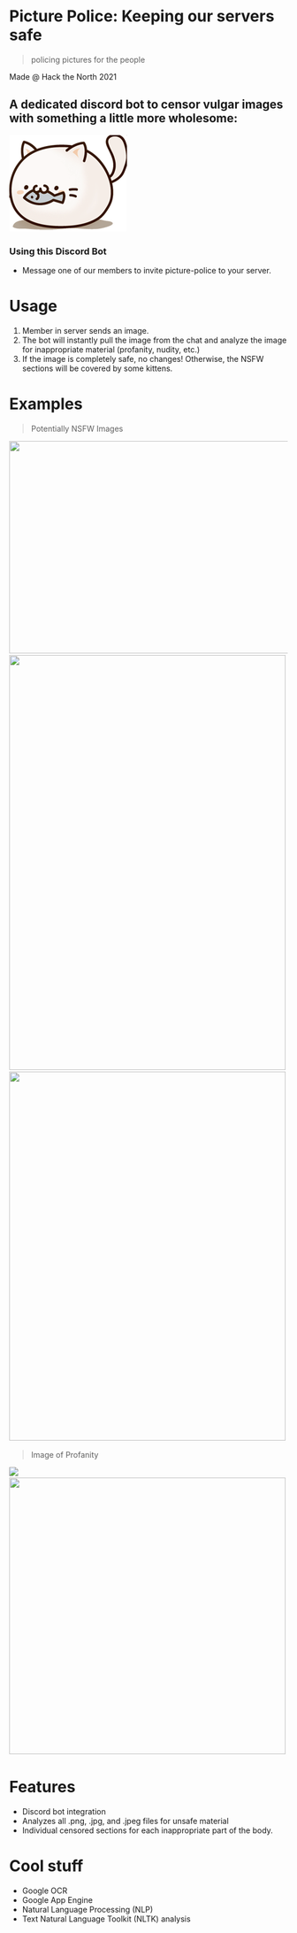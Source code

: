 # Picture Police: Keeping our servers safe

> policing pictures for the people

Made @ Hack the North 2021

## A dedicated discord bot to censor vulgar images with something a little more wholesome:

![cool pic](cat.png)

### Using this Discord Bot
- Message one of our members to invite picture-police to your server.

# Usage

1. Member in server sends an image.
2. The bot will instantly pull the image from the chat and analyze the image for inappropriate material (profanity, nudity, etc.)
3. If the image is completely safe, no changes! Otherwise, the NSFW sections will be covered by some kittens.

# Examples

> Potentially NSFW Images
<img src="https://github.com/Denial404/picture-police/blob/main/readme_images/sfw-1.png" width="512" height="384" />
<img src="https://github.com/Denial404/picture-police/blob/main/readme_images/sfw-2.png" width="500" height="750" />
<img src="https://github.com/Denial404/picture-police/blob/main/readme_images/sfw-anime.png" width="500" height="667" />

> Image of Profanity
<img src="https://github.com/Denial404/picture-police/blob/main/readme_images/profanity-1.png" />
<img src="https://github.com/Denial404/picture-police/blob/main/readme_images/profanity-2.png" width="500" height="500" />

# Features

- Discord bot integration
- Analyzes all .png, .jpg, and .jpeg files for unsafe material
- Individual censored sections for each inappropriate part of the body.

# Cool stuff

- Google OCR
- Google App Engine
- Natural Language Processing (NLP)
- Text Natural Language Toolkit (NLTK) analysis
